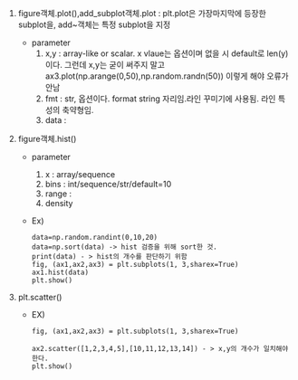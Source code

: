 1. figure객체.plot(),add_subplot객체.plot : plt.plot은 가장마지막에 등장한 subplot을, add~객체는 특정 subplot을 지정
    - parameter
        1. x,y : array-like or scalar. x vlaue는 옵션이며 없을 시 default로 len(y) 이다. 그런데 x,y는 굳이 써주지 말고
        ax3.plot(np.arange(0,50),np.random.randn(50)) 이렇게 해야 오류가 안남
        2. fmt : str, 옵션이다. format string 자리임.라인 꾸미기에 사용됨. 라인 특성의 축약형임.
        3. data : 

2. figure객체.hist()
    - parameter
        1. x : array/sequence
        2. bins : int/sequence/str/default=10
        3. range : 
        4. density

    - Ex)
        ```
        data=np.random.randint(0,10,20)
        data=np.sort(data) -> hist 검증을 위해 sort한 것.
        print(data) - > hist의 개수를 판단하기 위함
        fig, (ax1,ax2,ax3) = plt.subplots(1, 3,sharex=True)
        ax1.hist(data)
        plt.show()
        ```
2. plt.scatter()
    - EX)
        ```
        fig, (ax1,ax2,ax3) = plt.subplots(1, 3,sharex=True)

        ax2.scatter([1,2,3,4,5],[10,11,12,13,14]) - > x,y의 개수가 일치해야 한다.
        plt.show()
        ```

